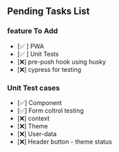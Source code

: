 ## Pending Tasks List

### feature To Add 
 - [✅ ] PWA    
 - [✅ ] Unit Tests
 - [❌] pre-push hook using husky
 - [❌] cypress for testing

### Unit Test cases
- [✅] Component
- [✅] Form coltrol testing
- [❌] context 
- [❌] Theme 
- [❌] User-data
- [❌] Header button - theme status     


<!-- Function | MySQL / MariaDB | PostgreSQL | SQLite
:------------ | :-------------| :-------------| :-------------
substr | :heavy_check_mark: |  :white_check_mark: | :heavy_check_mark:         -->
        

